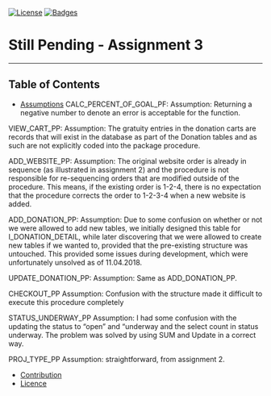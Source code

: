 [![License](http://img.shields.io/:license-mit-blue.svg?style=flat-square)](http://badges.mit-license.org) [![Badges](http://img.shields.io/:badges-9/9-ff6799.svg?style=flat-square)](https://github.com/badges/badgerbadgerbadger)

# Still Pending - Assignment 3
---







## Table of Contents

- [Assumptions](#assumptions)
CALC_PERCENT_OF_GOAL_PF:
Assumption: Returning a negative number to denote an error is acceptable for the function.

VIEW_CART_PP:
Assumption: The gratuity entries in the donation carts are records that will exist in the database as part of the Donation tables and as such are not explicitly coded into the package procedure.

ADD_WEBSITE_PP:
Assumption: The original website order is already in sequence (as illustrated in assignment 2) and the procedure is not responsible for re-sequencing orders that are modified outside of the procedure. This means, if the existing order is 1-2-4, there is no expectation that the procedure corrects the order to 1-2-3-4 when a new website is added.

ADD_DONATION_PP:
Assumption: Due to some confusion on whether or not we were allowed to add new tables, we initially designed this table for I_DONATION_DETAIL, while later discovering that we were allowed to create new tables if we wanted to, provided that the pre-existing structure was untouched.
This provided some issues during development, which were unfortunately unsolved as of 11.04.2018.

UPDATE_DONATION_PP:
Assumption: Same as ADD_DONATION_PP.

CHECKOUT_PP
Assumption: Confusion with the structure made it difficult to execute this procedure completely



STATUS_UNDERWAY_PP
Assumption: I had some confusion with the updating the status to “open” and “underway and the select count in status underway. The problem was solved by using SUM and Update in a correct way. 

PROJ_TYPE_PP
Assumption: straightforward, from assignment 2.

- [Contribution](#team)
- [Licence](#license)
